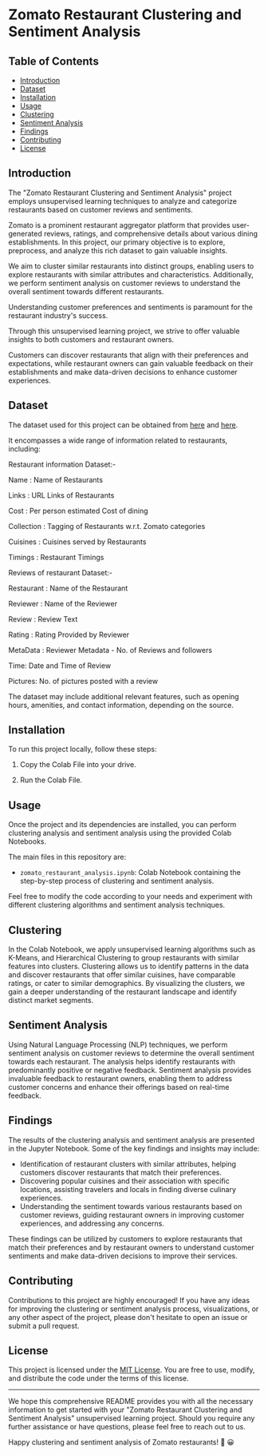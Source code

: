 # Zomato Restaurant Clustering and Sentiment Analysis



## Table of Contents
- [Introduction](#introduction)
- [Dataset](#dataset)
- [Installation](#installation)
- [Usage](#usage)
- [Clustering](#clustering)
- [Sentiment Analysis](#sentiment-analysis)
- [Findings](#findings)
- [Contributing](#contributing)
- [License](#license)

## Introduction
The "Zomato Restaurant Clustering and Sentiment Analysis" project employs unsupervised learning techniques to analyze and categorize restaurants based on customer reviews and sentiments.

Zomato is a prominent restaurant aggregator platform that provides user-generated reviews, ratings, and comprehensive details about various dining establishments. In this project, our primary objective is to explore, preprocess, and analyze this rich dataset to gain valuable insights. 

We aim to cluster similar restaurants into distinct groups, enabling users to explore restaurants with similar attributes and characteristics. Additionally, we perform sentiment analysis on customer reviews to understand the overall sentiment towards different restaurants.

Understanding customer preferences and sentiments is paramount for the restaurant industry's success.

Through this unsupervised learning project, we strive to offer valuable insights to both customers and restaurant owners.

Customers can discover restaurants that align with their preferences and expectations, while restaurant owners can gain valuable feedback on their establishments and make data-driven decisions to enhance customer experiences.

## Dataset

The dataset used for this project can be obtained from [here](https://drive.google.com/file/d/1JG_8OGZ6tS-0SOstH_x3n9sN0ZI1AFNC/view?usp=drive_link) and [here](https://drive.google.com/file/d/1m4lylf_iAyxlsIW1uTGrMSuhHYwuntJl/view?usp=drive_link). 

It encompasses a wide range of information related to restaurants, including:

Restaurant information Dataset:-

Name : Name of Restaurants

Links : URL Links of Restaurants

Cost : Per person estimated Cost of dining

Collection : Tagging of Restaurants w.r.t. Zomato categories

Cuisines : Cuisines served by Restaurants

Timings : Restaurant Timings

Reviews of restaurant Dataset:-

Restaurant : Name of the Restaurant

Reviewer : Name of the Reviewer

Review : Review Text

Rating : Rating Provided by Reviewer

MetaData : Reviewer Metadata - No. of Reviews and followers

Time: Date and Time of Review

Pictures: No. of pictures posted with a review

The dataset may include additional relevant features, such as opening hours, amenities, and contact information, depending on the source.

## Installation

To run this project locally, follow these steps:

1. Copy the Colab File into your drive.


2. Run the Colab File.


## Usage

Once the project and its dependencies are installed, you can perform clustering analysis and sentiment analysis using the provided Colab Notebooks.

The main files in this repository are:

- `zomato_restaurant_analysis.ipynb`: Colab Notebook containing the step-by-step process of clustering and sentiment analysis.


Feel free to modify the code according to your needs and experiment with different clustering algorithms and sentiment analysis techniques.

## Clustering

In the Colab Notebook, we apply unsupervised learning algorithms such as K-Means, and Hierarchical Clustering to group restaurants with similar features into clusters. Clustering allows us to identify patterns in the data and discover restaurants that offer similar cuisines, have comparable ratings, or cater to similar demographics. By visualizing the clusters, we gain a deeper understanding of the restaurant landscape and identify distinct market segments.

## Sentiment Analysis

Using Natural Language Processing (NLP) techniques, we perform sentiment analysis on customer reviews to determine the overall sentiment towards each restaurant. The analysis helps identify restaurants with predominantly positive or negative feedback. Sentiment analysis provides invaluable feedback to restaurant owners, enabling them to address customer concerns and enhance their offerings based on real-time feedback.

## Findings

The results of the clustering analysis and sentiment analysis are presented in the Jupyter Notebook. Some of the key findings and insights may include:

- Identification of restaurant clusters with similar attributes, helping customers discover restaurants that match their preferences.
- Discovering popular cuisines and their association with specific locations, assisting travelers and locals in finding diverse culinary experiences.
- Understanding the sentiment towards various restaurants based on customer reviews, guiding restaurant owners in improving customer experiences, and addressing any concerns.

These findings can be utilized by customers to explore restaurants that match their preferences and by restaurant owners to understand customer sentiments and make data-driven decisions to improve their services.

## Contributing
Contributions to this project are highly encouraged! If you have any ideas for improving the clustering or sentiment analysis process, visualizations, or any other aspect of the project, please don't hesitate to open an issue or submit a pull request.

## License
This project is licensed under the [MIT License](https://opensource.org/licenses/MIT). You are free to use, modify, and distribute the code under the terms of this license.

---

We hope this comprehensive README provides you with all the necessary information to get started with your "Zomato Restaurant Clustering and Sentiment Analysis" unsupervised learning project. Should you require any further assistance or have questions, please feel free to reach out to us.

Happy clustering and sentiment analysis of Zomato restaurants! :fork_and_knife: :grinning:

